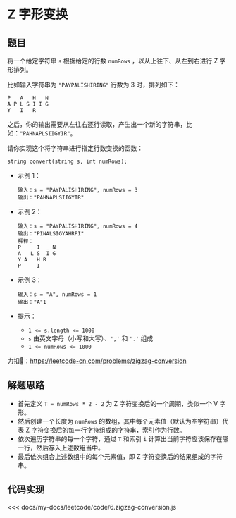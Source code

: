 # Z 字形变换

## 题目

将一个给定字符串 `s` 根据给定的行数 `numRows` ，以从上往下、从左到右进行 Z 字形排列。

比如输入字符串为 `"PAYPALISHIRING"` 行数为 3 时，排列如下：

```
P   A   H   N
A P L S I I G
Y   I   R
```

之后，你的输出需要从左往右逐行读取，产生出一个新的字符串，比如：`"PAHNAPLSIIGYIR"`。

请你实现这个将字符串进行指定行数变换的函数：

``` 
string convert(string s, int numRows);
```

* 示例 1：
  
  ``` 
  输入：s = "PAYPALISHIRING", numRows = 3
  输出："PAHNAPLSIIGYIR"
  ```

* 示例 2：
  
  ``` 
  输入：s = "PAYPALISHIRING", numRows = 4
  输出："PINALSIGYAHRPI"
  解释：
  P     I    N
  A   L S  I G
  Y A   H R
  P     I
  ```

* 示例 3：
  
  ``` 
  输入：s = "A", numRows = 1
  输出："A"1
  ```

* 提示：
  * `1 <= s.length <= 1000`
  * `s` 由英文字母（小写和大写）、`','` 和 `'.'` 组成
  * `1 <= numRows <= 1000`

力扣🔗：<https://leetcode-cn.com/problems/zigzag-conversion>

## 解题思路

* 首先定义 `T = numRows * 2 - 2` 为 Z 字符变换后的一个周期，类似一个 V 字形。
* 然后创建一个长度为 `numRows` 的数组，其中每个元素值（默认为空字符串）代表 Z 字符变换后的每一行字符组成的字符串，索引作为行数。
* 依次遍历字符串的每一个字符，通过 `T` 和索引 `i` 计算出当前字符应该保存在哪一行，然后存入上述数组当中。
* 最后依次组合上述数组中的每个元素值，即 Z 字符变换后的结果组成的字符串。

## 代码实现

<<< docs/my-docs/leetcode/code/6.zigzag-conversion.js
